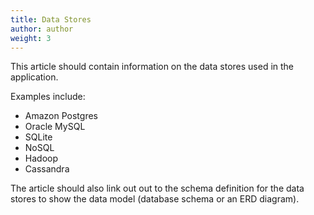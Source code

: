 ```yaml
---
title: Data Stores
author: author
weight: 3
---
```


This article should contain information on the data stores used in the application.

Examples include:

* Amazon Postgres
* Oracle MySQL
* SQLite
* NoSQL
* Hadoop
* Cassandra

The article should also link out out to the schema definition for the data stores to show the data model (database schema or an ERD diagram).
